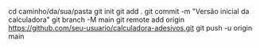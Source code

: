cd caminho/da/sua/pasta
git init
git add .
git commit -m "Versão inicial da calculadora"
git branch -M main
git remote add origin https://github.com/seu-usuario/calculadora-adesivos.git
git push -u origin main
